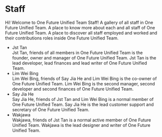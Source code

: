 <h1>Staff</h1>
<p>Hi! Welcome to One Future Unified Team Staff! A gallery of all staff in One Future Unified Team. A place to know more about each and all staff of One Future Unified Team. A place to discover all staff employed and worked and their contributions roles inside One Future Unified Team. </p>

<ul style="text-align:left;">
   <li>Jst Tan<br>Jst Tan, friends of all members in One Future Unified Team is the founder, owner and manager of One Future Unified Team. Jst Tan is the lead developer, lead finances and lead writer of One Future Unified Team.</li>
  <li>Lim Wei Bing<br>Lim Wei Bing, friends of Say Jia He and Lim Wei Bing is the co-owner of One Future Unified Team. Lim Wei Bing is the second manager, second developer and second finances of One Future Unified Team.</li>
  <li>Say Jia He<br>Say Jia He, friends of Jst Tan and Lim Wei Bing is a normal member of One Future Unified Team. Say Jia He is the lead customer support and secretary of One Future Unified Team.</li>
  <li>Wakjawa<br>Wakjawa, friends of Jst Tan is a normal active member of One Future Unified Team. Wakjawa is the lead designer and writer of One Future Unified Team.</li>
</ul>
